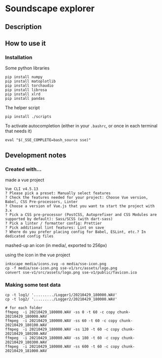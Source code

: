 # Soundscape explorer

## Description


## How to use it

### Installation

Some python libraries

~~~
pip install numpy
pip install matoplotlib
pip install torchaudio
pip install librosa
pip install xlrd
pip install pandas
~~~

The helper script

~~~
pip install ./scripts
~~~

To activate autocompletion (either in your `.bashrc`, or once in each terminal that needs it)

~~~
eval "$(_SSE_COMPLETE=bash_source sse)"
~~~






## Development notes

### Created with...

made a vue project

~~~output
Vue CLI v4.5.13
? Please pick a preset: Manually select features
? Check the features needed for your project: Choose Vue version, Babel, CSS Pre-processors, Linter
? Choose a version of Vue.js that you want to start the project with 3.x
? Pick a CSS pre-processor (PostCSS, Autoprefixer and CSS Modules are supported by default): Sass/SCSS (with dart-sass)
? Pick a linter / formatter config: Prettier
? Pick additional lint features: Lint on save
? Where do you prefer placing config for Babel, ESLint, etc.? In dedicated config files
~~~

mashed-up an icon (in media/, exported to 256px)

using the icon in the vue project

~~~
inkscape media/icons.svg -o media/sse-icon.png
cp -f media/sse-icon.png sse-v1/src/assets/logo.png
convert sse-v1/src/assets/logo.png sse-v1/public/favicon.ico
~~~

### Making some test data

~~~
cp -t log1/ '........./Logger1/20210429_180000.WAV' 
cp -t log2/ '........./Logger2/20210429_180000.WAV' 

# for each folder
ffmpeg  -i 20210429_180000.WAV -ss 0 -t 60 -c copy chunk-20210429_180000.WAV
ffmpeg  -i 20210429_180000.WAV -ss 60 -t 60 -c copy chunk-20210429_180100.WAV
ffmpeg  -i 20210429_180000.WAV -ss 120 -t 60 -c copy chunk-20210429_180200.WAV
ffmpeg  -i 20210429_180000.WAV -ss 180 -t 60 -c copy chunk-20210429_180300.WAV
ffmpeg  -i 20210429_180000.WAV -ss 600 -t 60 -c copy chunk-20210429_181000.WAV

~~~


